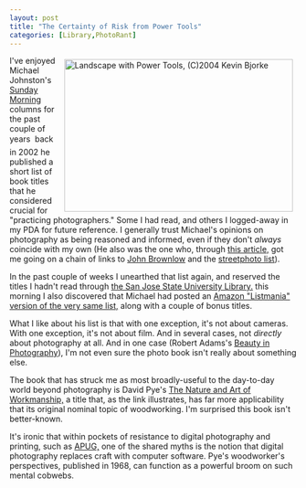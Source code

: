 ```yaml
---
layout: post
title: "The Certainty of Risk from Power Tools"
categories: [Library,PhotoRant]
---
```

<a href="/photo/journal/landPower.html"><img src="http://www.botzilla.com/bpix/landPower.jpg" align="right" width=400 height=267 hspace=8 vspace=6 border=0 title="Landscape with Power Tools, (C)2004 Kevin Bjorke"></a>I've enjoyed Michael Johnston's <a href="http://www.luminous-landscape.com/columns/sunday1.shtml" target="linkframe">Sunday Morning</a> columns for the past couple of years &#151; back in 2002 he published a short list of book titles that he considered crucial for "practicing photographers." Some I had read, and others I logged-away in my PDA for future reference. I generally trust Michael's opinions on photography as being reasoned and informed, even if they don't <i>always</i> coincide with my own (He also was the one who, through <a href="http://www.luminous-landscape.com/tutorials/auteur.shtml" target="linkframe">this article,</a> got me going on a chain of links to <a href="http://www.johnbrownlow.com" rel="colleague" target="linkframe" rel="friend">John Brownlow</a> and the <a href="http://topica.com/lists/streetphoto/read" target="linkframe">streetphoto list</a>).

In the past couple of weeks I unearthed that list again, and reserved the titles I hadn't read through <a href="http://www.sjlibrary.org" target="linkframe">the San Jose State University Library.</a> this morning I also discovered that Michael had posted an <a title="Amazon.com: Listmania! Readings for Practicing Photographers" href="http://www.amazon.com/exec/obidos/tg/listmania/list-browse/-/31FU4AMPS7WBN/102-4493296-7912915">Amazon "Listmania" version of the very same list,</a> along with a couple of bonus titles.

What I like about his list is that with one exception, it's not about cameras. With one exception, it's not about film. And in several cases, not <i>directly</i> about photography at all. And in one case (Robert Adams's <a href="http://www.aperture.org/books_details.php?book_id=32" target="linkframe">Beauty in Photography</a>), I'm not even sure the photo book isn't really about something else. 

The book that has struck me as most broadly-useful to the day-to-day world beyond photography is David Pye's <a href="http://wingide.com/pipermail/py-design-forum/2003-September/000188.html" target="linkframe">The Nature and Art of Workmanship,</a> a title that, as the link illustrates, has far more applicability that its original nominal topic of woodworking. I'm surprised this book isn't better-known.

It's ironic that within pockets of resistance to digital photography and printing, such as <a href="http://www.apug.org/" target="linkframe">APUG,</a> one of the shared myths is the notion that digital photography replaces craft with computer software. Pye's woodworker's perspectives, published in 1968, can function as a powerful broom on such mental cobwebs.

<!--more-->

